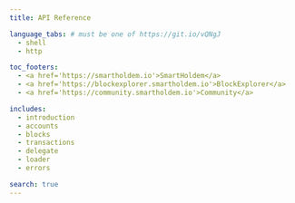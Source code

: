 ```yaml
---
title: API Reference

language_tabs: # must be one of https://git.io/vQNgJ
  - shell
  - http

toc_footers:
  - <a href='https://smartholdem.io'>SmartHoldem</a>
  - <a href='https://blockexplorer.smartholdem.io'>BlockExplorer</a>
  - <a href='https://community.smartholdem.io'>Community</a>

includes:
  - introduction
  - accounts
  - blocks
  - transactions
  - delegate
  - loader
  - errors

search: true
---
```


